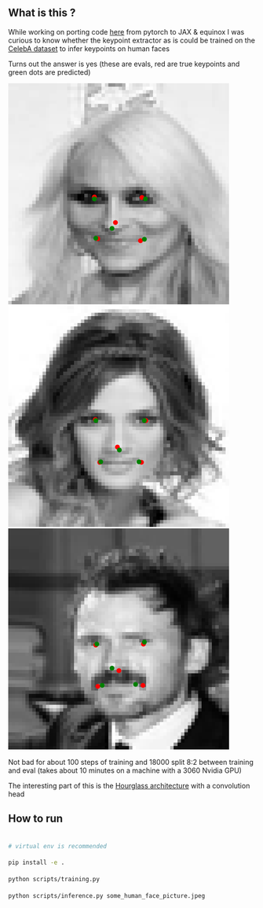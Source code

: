 ## What is this ?

While working on porting code [here](https://github.com/AliaksandrSiarohin/first-order-model) from pytorch to JAX & equinox 
I was curious to know whether the keypoint extractor as is could be trained on the [CelebA dataset](https://mmlab.ie.cuhk.edu.hk/projects/CelebA.html) to infer keypoints on human faces

Turns out the answer is yes (these are evals, red are true keypoints and green dots are predicted)


![eval](./resources/eval/eval_10.png)
![eval-10](./resources/eval/eval_23.png)
![eval-20](./resources/eval/eval_34.png)


Not bad for about 100 steps of training and 18000 split 8:2 between training and eval (takes about 10 minutes on a machine with a 3060 Nvidia GPU)

The interesting part of this is the [Hourglass architecture]() with a convolution head

## How to run

```bash

# virtual env is recommended

pip install -e .

python scripts/training.py

python scripts/inference.py some_human_face_picture.jpeg

```

